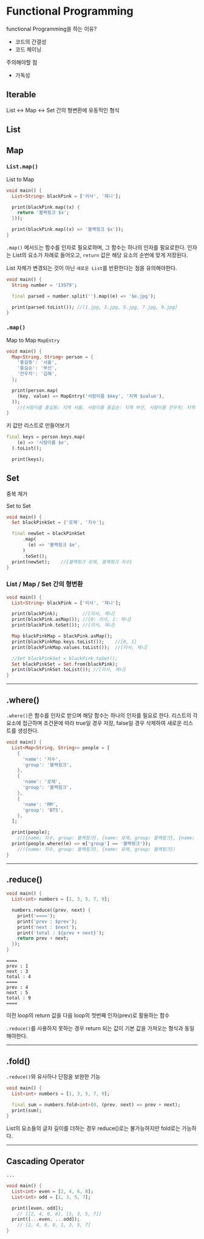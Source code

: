 # Functional Programming

functional Programming을 하는 이유?

- 코드의 간결성
- 코드 체이닝

주의해야할 점

- 가독성

## Iterable

List <-> Map <-> Set 간의 형변환에 유동적인 형식

## List

## Map

### `List.map()`

List to Map

```dart
void main() {
  List<String> blackPink = ['리사', '제니'];

  print(blackPink.map((x) {
    return '블랙핑크 $x';
  }));

  print(blackPink.map((x) => '블랙핑크 $x'));
}
```

`.map()` 메서드는 함수를 인자로 필요로하며, 그 함수는 하나의 인자를 필요로한다.
인자는 List의 요소가 차례로 들어오고, `return` 값은 해당 요소의 순번에 맞게 저장된다.

List 자체가 변경되는 것이 아닌 `새로운 List`를 반환한다는 점을 유의해야한다.

```dart
void main() {
  String number = '13579';

  final parsed = number.split('').map((e) => '$e.jpg');

  print(parsed.toList()); //[1.jpg, 3.jpg, 5.jpg, 7.jpg, 9.jpg]
}
```

### `.map()`

Map to Map
`MapEntry`

```dart
void main() {
  Map<String, String> person = {
    '홍길동': '서울',
    '홍길순': '부산',
    '전우치': '김해',
  };

  print(person.map(
    (key, value) => MapEntry('사람이름 $key', '지역 $value'),
  ));
    //{사람이름 홍길동: 지역 서울, 사람이름 홍길순: 지역 부산, 사람이름 전우치: 지역 김해}
}
```

키 값만 리스트로 만들어보기

```dart
final keys = person.keys.map(
    (e) => '사람이름 $e',
  ).toList();

  print(keys);
```

## Set

중복 제거

Set to Set

```dart
void main() {
  Set blackPinkSet = {'로제', '지수'};

  final newSet = blackPinkSet
      .map(
        (e) => '블랙핑크 $e',
      )
      .toSet();
  print(newSet);    //{블랙핑크 로제, 블랙핑크 지수}
}

```

### List / Map / Set 간의 형변환

```dart
void main() {
  List<String> blackPink = ['리사', '제니'];

  print(blackPink);         //[리사, 제니]
  print(blackPink.asMap()); //{0: 리사, 1: 제니}
  print(blackPink.toSet()); //{리사, 제니}

  Map blackPinkMap = blackPink.asMap();
  print(blackPinkMap.keys.toList());    //[0, 1]
  print(blackPinkMap.values.toList());  //[리사, 제니]

  //Set blackPinkSet = blackPink.toSet();
  Set blackPinkSet = Set.from(blackPink);
  print(blackPinkSet.toList()); //[리사, 제니]
}
```

---

## .where()

`.where()`은 함수를 인자로 받으며 해당 함수는 하나의 인자를 필요로 한다.
리스트의 각 요소에 접근하며 조건문에 따라 true일 경우 저장, false일 경우 삭제하여 새로운 리스트를 생성한다.

```dart
void main() {
  List<Map<String, String>> people = [
    {
      'name': '지수',
      'group': '블랙핑크',
    },
    {
      'name': '로제',
      'group': '블랙핑크',
    },
    {
      'name': 'RM',
      'group': 'BTS',
    },
  ];

  print(people);
    //[{name: 지수, group: 블랙핑크}, {name: 로제, group: 블랙핑크}, {name: RM, group: BTS}]
  print(people.where((e) => e['group'] == '블랙핑크'));
    //({name: 지수, group: 블랙핑크}, {name: 로제, group: 블랙핑크})
}
```

---

## .reduce()

```dart
void main() {
  List<int> numbers = [1, 3, 5, 7, 9];

  numbers.reduce((prev, next) {
    print('====');
    print('prev : $prev');
    print('next : $next');
    print('total : ${prev + next}');
    return prev + next;
  });
}
```

```
====
prev : 1
next : 3
total : 4
====
prev : 4
next : 5
total : 9
====
```

이전 loop의 return 값을 다음 loop의 첫번째 인자(prev)로 활용하는 함수

`.reduce()`를 사용하지 못하는 경우
return 되는 값이 기본 값을 가져오는 형식과 동일해야한다.

---

## .fold()

`.reduce()`와 유사하나 단점을 보완한 기능

```dart
void main() {
  List<int> numbers = [1, 3, 5, 7, 9];

  final sum = numbers.fold<int>(0, (prev, next) => prev + next);
  print(sum);
}
```

List<String>의 요소들의 글자 길이를 더하는 경우 reduce()로는 불가능하지만 fold로는 가능하다.

---

## Cascading Operator

`...`

```dart
void main() {
  List<int> even = [2, 4, 6, 8];
  List<int> odd = [1, 3, 5, 7];

  print([even, odd]);
    // [[2, 4, 6, 8], [1, 3, 5, 7]]
  print([...even, ...odd]);
    // [2, 4, 6, 8, 1, 3, 5, 7]
}
```
